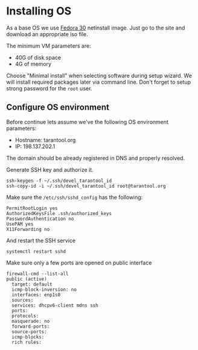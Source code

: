 Installing OS
=============

As a base OS we use [Fedora 30](https://getfedora.org/en/workstation/download/) netinstall image.
Just go to the site and download an appropriate iso file.

The minimum VM parameters are:

 - 40G of disk space
 - 4G of memory

Choose "Minimal install" when selecting software during setup wizard. We will
install required packages later via command line. Don't forget to setup strong
password for the `root` user.

Configure OS environment
------------------------

Before continue lets assume we've the following OS environment parameters:

 - Hostname: tarantool.org
 - IP: 198.137.202.1

The domain should be already registered in DNS and properly resolved.

Generate SSH key and authorize it.
```
ssh-keygen -f ~/.ssh/devel_tarantool_id
ssh-copy-id -i ~/.ssh/devel_tarantool_id root@tarantool.org
```

Make sure the `/etc/ssh/sshd_config` has the following:
```
PermitRootLogin yes
AuthorizedKeysFile .ssh/authorized_keys
PasswordAuthentication no
UsePAM yes
X11Forwarding no
```
And restart the SSH service
```
systemctl restart sshd
```

Make sure only a few ports are opened on public interface
```
firewall-cmd --list-all
public (active)
  target: default
  icmp-block-inversion: no
  interfaces: enp1s0
  sources: 
  services: dhcpv6-client mdns ssh
  ports: 
  protocols: 
  masquerade: no
  forward-ports: 
  source-ports: 
  icmp-blocks: 
  rich rules: 
```
